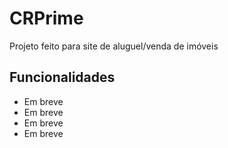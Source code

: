 
# CRPrime

Projeto feito para site de aluguel/venda de imóveis


## Funcionalidades

- Em breve
- Em breve
- Em breve
- Em breve


